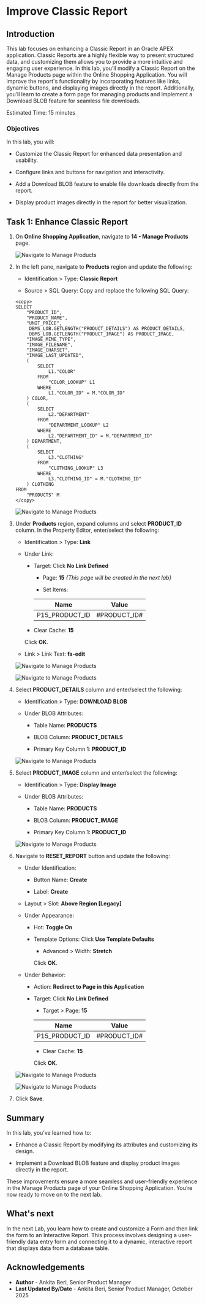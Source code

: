# Improve Classic Report

## Introduction

This lab focuses on enhancing a Classic Report in an Oracle APEX application. Classic Reports are a highly flexible way to present structured data, and customizing them allows you to provide a more intuitive and engaging user experience. In this lab, you’ll modify a Classic Report on the Manage Products page within the Online Shopping Application. You will improve the report's functionality by incorporating features like links, dynamic buttons, and displaying images directly in the report. Additionally, you’ll learn to create a form page for managing products and implement a Download BLOB feature for seamless file downloads.

Estimated Time: 15 minutes

### Objectives

In this lab, you will:

- Customize the Classic Report for enhanced data presentation and usability.

- Configure links and buttons for navigation and interactivity.

- Add a Download BLOB feature to enable file downloads directly from the report.

- Display product images directly in the report for better visualization.

## Task 1: Enhance Classic Report

1. On **Online Shopping Application**, navigate to **14 - Manage Products** page.

      ![Navigate to Manage Products](./images/14-manage-products.png " ")

2. In the left pane, navigate to **Products** region and update the following:

    - Identification > Type: **Classic Report**

    - Source > SQL Query: Copy and replace the following SQL Query:

    ```
    <copy>
    SELECT
        "PRODUCT_ID",
        "PRODUCT_NAME",
        "UNIT_PRICE",
         DBMS_LOB.GETLENGTH("PRODUCT_DETAILS") AS PRODUCT_DETAILS,
         DBMS_LOB.GETLENGTH("PRODUCT_IMAGE") AS PRODUCT_IMAGE,
        "IMAGE_MIME_TYPE",
        "IMAGE_FILENAME",
        "IMAGE_CHARSET",
        "IMAGE_LAST_UPDATED",
        (
            SELECT
                L1."COLOR"
            FROM
                "COLOR_LOOKUP" L1
            WHERE
                L1."COLOR_ID" = M."COLOR_ID"
        ) COLOR,
        (
            SELECT
                L2."DEPARTMENT"
            FROM
                "DEPARTMENT_LOOKUP" L2
            WHERE
                L2."DEPARTMENT_ID" = M."DEPARTMENT_ID"
        ) DEPARTMENT,
        (
            SELECT
                L3."CLOTHING"
            FROM
                "CLOTHING_LOOKUP" L3
            WHERE
                L3."CLOTHING_ID" = M."CLOTHING_ID"
        ) CLOTHING
    FROM
        "PRODUCTS" M
    </copy>
    ```

    ![Navigate to Manage Products](./images/update-query.png " ")

3. Under **Products** region, expand columns and select **PRODUCT\_ID** column. In the Property Editor, enter/select the following:

    - Identification > Type: **Link**

    - Under Link:

        - Target: Click **No Link Defined**

            - Page: **15** *{This page will be created in the next lab}*

            - Set Items:

            | Name | Value |
            | ---- | ---- |
            | P15\_PRODUCT\_ID | #PRODUCT\_ID# |

        - Clear Cache: **15**

        Click **OK**.

    - Link > Link Text: **fa-edit**

    ![Navigate to Manage Products](./images/product-id-link.png " ")

    ![Navigate to Manage Products](./images/product-id-icon.png " ")

4.  Select **PRODUCT\_DETAILS** column and enter/select the following:

    - Identification > Type: **DOWNLOAD BLOB**

    - Under BLOB Attributes:

        - Table Name: **PRODUCTS**

        - BLOB Column: **PRODUCT_DETAILS**

        - Primary Key Column 1: **PRODUCT_ID**

     ![Navigate to Manage Products](./images/product-details.png " ")

5. Select **PRODUCT_IMAGE** column and enter/select the following:

    - Identification > Type: **Display Image**

    - Under BLOB Attributes:

        - Table Name: **PRODUCTS**

        - BLOB Column: **PRODUCT_IMAGE**

        - Primary Key Column 1: **PRODUCT_ID**

    ![Navigate to Manage Products](./images/product-image.png " ")

6. Navigate to **RESET_REPORT** button and update the following:

    - Under Identification:

        - Button Name: **Create**

        - Label: **Create**

    - Layout > Slot: **Above Region [Legacy]**

    - Under Appearance:

        - Hot: **Toggle On**

        - Template Options: Click **Use Template Defaults**

            - Advanced > Width: **Stretch**

            Click **OK**.

    - Under Behavior:

        - Action: **Redirect to Page in this Application**

        - Target: Click **No Link Defined**

            - Target > Page: **15**

            | Name | Value |
            | ---- | ---- |
            | P15\_PRODUCT\_ID | #PRODUCT\_ID# |

            - Clear Cache: **15**

            Click **OK**.

    ![Navigate to Manage Products](./images/create-btn.png " ")

    ![Navigate to Manage Products](./images/create-redirect.png " ")

7. Click **Save**.

## Summary

In this lab, you’ve learned how to:

- Enhance a Classic Report by modifying its attributes and customizing its design.

- Implement a Download BLOB feature and display product images directly in the report.

These improvements ensure a more seamless and user-friendly experience in the Manage Products page of your Online Shopping Application. You’re now ready to move on to the next lab.

## What's next

In the next Lab, you learn how to create and customize a Form and then link the form to an Interactive Report. This process involves designing a user-friendly data entry form and connecting it to a dynamic, interactive report that displays data from a database table.

## Acknowledgements

- **Author** - Ankita Beri, Senior Product Manager
- **Last Updated By/Date** - Ankita Beri, Senior Product Manager, October 2025
